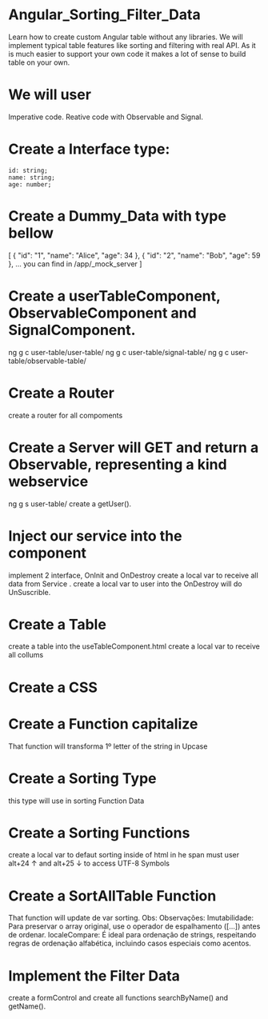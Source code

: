 # Angular_Sorting_Filter_Data

Learn how to create custom Angular table without any libraries. We will implement typical table features like sorting and filtering with real API. As it is much easier to support your own code it makes a lot of sense to build table on your own.

# We will user

Imperative code.
Reative code with Observable and Signal.

# Create a Interface type:

    id: string;
    name: string;
    age: number;

# Create a Dummy_Data with type bellow

[
{ "id": "1", "name": "Alice", "age": 34 },
{ "id": "2", "name": "Bob", "age": 59 },
...
you can find in /app/_mock_server
]

# Create a userTableComponent, ObservableComponent and SignalComponent.

ng g c user-table/user-table/
ng g c user-table/signal-table/
ng g c user-table/observable-table/

# Create a Router

create a router for all compoments

# Create a Server will GET and return a Observable, representing a kind webservice

ng g s user-table/
create a getUser().

# Inject our service into the component

implement 2 interface, OnInit and OnDestroy
create a local var to receive all data from Service .
create a local var to user into the OnDestroy will do UnSuscrible.

# Create a Table

create a table into the useTableComponent.html
create a local var to receive all collums

# Create a CSS

# Create a Function capitalize

That function will transforma 1º letter of the string in Upcase

# Create a Sorting Type

this type will use in sorting Function Data

# Create a Sorting Functions

create a local var to defaut sorting
inside of html in he span must user alt+24 ↑ and alt+25 ↓ to access UTF-8 Symbols

# Create a SortAllTable Function

That function will update de var sorting.
Obs: Observações:
Imutabilidade: Para preservar o array original, use o operador de espalhamento ([...]) antes de ordenar.
localeCompare: É ideal para ordenação de strings, respeitando regras de ordenação alfabética, incluindo casos especiais como acentos.

# Implement the Filter Data

create a formControl and create all functions searchByName() and getName().
